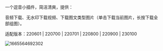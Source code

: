 一个逗音小插件，简洁清爽，提供：

音频下载、无水印下载视频、下载图文类型图片（单击下载当前图片，长按下载全部组图）。

适配版本：220601 | 220700 | 220701 | 220800 | 220900 | 230100

![1665564692302](https://user-images.githubusercontent.com/1235777/195297776-223dfb9a-e303-40d4-8e02-ba0922b343a7.jpg)

